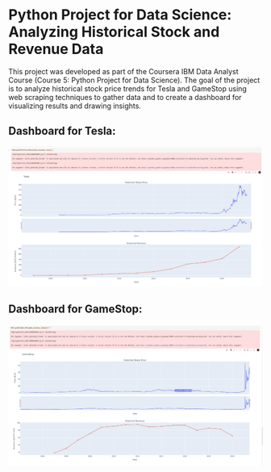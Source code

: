 # Python Project for Data Science: Analyzing Historical Stock and Revenue Data
This project was developed as part of the Coursera IBM Data Analyst Course (Course 5: Python Project for Data Science). 
The goal of the project is to analyze historical stock price trends for Tesla and GameStop using web scraping techniques to gather data and to create a dashboard for visualizing results and drawing insights.

## Dashboard for Tesla: 
![Tesla Dashboard Screenshot](https://github.com/Maria20892/Python-Project-for-Data-Science-Analyzing-Historical-Stock-Revenue-Data/blob/main/TeslaPlot.jpg)


## Dashboard for GameStop:
![GameStop Dashboard Screenshot](https://github.com/Maria20892/Python-Project-for-Data-Science-Analyzing-Historical-Stock-Revenue-Data/blob/main/GMEPlot.jpg)


